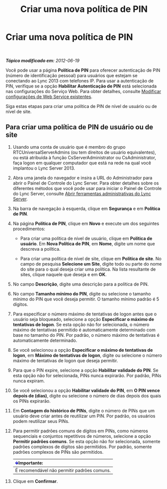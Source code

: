 ﻿---
title: Criar uma nova política de PIN
TOCTitle: Criar uma nova política de PIN
ms:assetid: 8bdf0478-fe9f-4371-93ff-db39381a25db
ms:mtpsurl: https://technet.microsoft.com/pt-br/library/Gg182547(v=OCS.15)
ms:contentKeyID: 49307409
ms.date: 05/19/2016
mtps_version: v=OCS.15
ms.translationtype: HT
---

# Criar uma nova política de PIN

 

_**Tópico modificado em:** 2012-06-19_

Você pode usar a página **Política de PIN** para oferecer autenticação de PIN (número de identificação pessoal) para usuários que estejam se conectando ao Lync 2013 com telefones IP. Para usar a autenticação de PIN, verifique se a opção **Habilitar Autenticação de PIN** está selecionada nas configurações do Serviço Web. Para obter detalhes, consulte [Modificar configurações de Web Service existentes](lync-server-2013-modify-existing-web-service-configuration-settings.md).

Siga estas etapas para criar uma política de PIN de nível de usuário ou de nível de site.

## Para criar uma política de PIN de usuário ou de site

1.  Usando uma conta de usuário que é membro do grupo RTCUniversalServerAdmins (ou tem direitos de usuário equivalentes), ou está atribuída à função CsServerAdministrator ou CsAdministrator, faça logon em qualquer computador que está na rede na qual você implantou o Lync Server 2013.

2.  Abra uma janela do navegador e insira a URL do Administrador para abrir o Painel de Controle do Lync Server. Para obter detalhes sobre os diferentes métodos que você pode usar para iniciar o Painel de Controle do Lync Server, consulte [Abrir ferramentas administrativas do Lync Server](lync-server-2013-open-lync-server-administrative-tools.md).

3.  Na barra de navegação à esquerda, clique em **Segurança** e em **Política de PIN**.

4.  Na página **Política de PIN**, clique em **Novo** e execute um dos seguintes procedimentos:
    
      - Para criar uma política de nível de usuário, clique em **Política de usuário**. Em **Nova Política de PIN**, em **Nome**, digite um nome que descreva a política.
    
      - Para criar uma política de nível de site, clique em **Política de site**. No campo de pesquisa **Selecione um Site**, digite todo ou parte do nome do site para o qual deseja criar uma política. Na lista resultante de sites, clique naquele que deseja e em **OK**.

5.  No campo **Descrição**, digite uma descrição para a política de PIN.

6.  No campo **Tamanho mínimo do PIN**, digite ou selecione o tamanho mínimo do PIN que você deseja permitir. O tamanho mínimo padrão é 5 dígitos.

7.  Para especificar o número máximo de tentativas de logon antes que o usuário seja bloqueado, selecione a opção **Especificar o máximo de tentativas de logon**. Se esta opção não for selecionada, o número máximo de tentativas permitido é automaticamente determinado com base no tamanho do PIN. Por padrão, o número máximo de tentativas é automaticamente determinado.

8.  Se você selecionou a opção **Especificar o máximo de tentativas de logon**, em **Máximo de tentativas de logon**, digite ou selecione o número máximo de tentativas de logon que deseja permitir.

9.  Para que o PIN expire, selecione a opção **Habilitar validade do PIN**. Se esta opção não for selecionada, PINs nunca expirarão. Por padrão, PINs nunca expiram.

10. Se você selecionou a opção **Habilitar validade do PIN**, em **O PIN vence depois de (dias)**, digite ou selecione o número de dias depois dos quais os PINs expirarão.

11. Em **Contagem do histórico de PINs**, digite o número de PINs que um usuário deve criar antes de reutilizar um PIN. Por padrão, os usuários podem reutilizar seus PINs.

12. Para permitir padrões comuns de dígitos em PINs, como números sequenciais e conjuntos repetitivos de números, selecione a opção **Permitir padrões comuns**. Se esta opção não for selecionada, somente padrões complexos de dígitos são permitidos. Por padrão, somente padrões complexos de PINs são permitidos.
    
    <table>
    <thead>
    <tr class="header">
    <th><img src="images/Gg425939.important(OCS.15).gif" title="important" alt="important" />Importante:</th>
    </tr>
    </thead>
    <tbody>
    <tr class="odd">
    <td>É recomendável não permitir padrões comuns.</td>
    </tr>
    </tbody>
    </table>


13. Clique em **Confirmar**.

